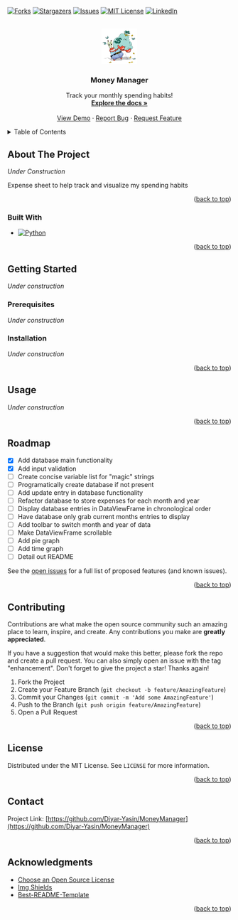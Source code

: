 <!-- Improved compatibility of back to top link: See: https://github.com/othneildrew/Best-README-Template/pull/73 -->
<a name="readme-top"></a>
<!--
*** Thanks for checking out the Best-README-Template. If you have a suggestion
*** that would make this better, please fork the repo and create a pull request
*** or simply open an issue with the tag "enhancement".
*** Don't forget to give the project a star!
*** Thanks again! Now go create something AMAZING! :D
-->



<!-- PROJECT SHIELDS -->
<!--
*** I'm using markdown "reference style" links for readability.
*** Reference links are enclosed in brackets [ ] instead of parentheses ( ).
*** See the bottom of this document for the declaration of the reference variables
*** for contributors-url, forks-url, etc. This is an optional, concise syntax you may use.
*** https://www.markdownguide.org/basic-syntax/#reference-style-links
-->
[![Forks][forks-shield]][forks-url]
[![Stargazers][stars-shield]][stars-url]
[![Issues][issues-shield]][issues-url]
[![MIT License][license-shield]][license-url]
[![LinkedIn][linkedin-shield]][linkedin-url]



<!-- PROJECT LOGO -->
<br />
<div align="center">
  <a href="https://github.com/Diyar-Yasin/MoneyManager">
    <img src="images/readMeLogo.png" alt="Logo" width="80" height="80">
  </a>

  <h3 align="center">Money Manager</h3>

  <p align="center">
    Track your monthly spending habits!
    <br />
    <a href="https://github.com/Diyar-Yasin/MoneyManager"><strong>Explore the docs »</strong></a>
    <br />
    <br />
    <a href="https://github.com/Diyar-Yasin/MoneyManager">View Demo</a>
    ·
    <a href="https://github.com/Diyar-Yasin/MoneyManager/issues">Report Bug</a>
    ·
    <a href="https://github.com/Diyar-Yasin/MoneyManager/issues">Request Feature</a>
  </p>
</div>



<!-- TABLE OF CONTENTS -->
<details>
  <summary>Table of Contents</summary>
  <ol>
    <li>
      <a href="#about-the-project">About The Project</a>
      <ul>
        <li><a href="#built-with">Built With</a></li>
      </ul>
    </li>
    <li>
      <a href="#getting-started">Getting Started</a>
      <ul>
        <li><a href="#prerequisites">Prerequisites</a></li>
        <li><a href="#installation">Installation</a></li>
      </ul>
    </li>
    <li><a href="#usage">Usage</a></li>
    <li><a href="#roadmap">Roadmap</a></li>
    <li><a href="#contributing">Contributing</a></li>
    <li><a href="#license">License</a></li>
    <li><a href="#contact">Contact</a></li>
    <li><a href="#acknowledgments">Acknowledgments</a></li>
  </ol>
</details>



<!-- ABOUT THE PROJECT -->
## About The Project

_Under Construction_
<!-- [![Product Name Screen Shot][product-screenshot]](https://example.com) -->

Expense sheet to help track and visualize my spending habits

<p align="right">(<a href="#readme-top">back to top</a>)</p>



### Built With

* [![Python][python-version]][python-url]

<p align="right">(<a href="#readme-top">back to top</a>)</p>



<!-- GETTING STARTED -->
## Getting Started

_Under construction_

### Prerequisites

_Under construction_

### Installation

_Under construction_

<p align="right">(<a href="#readme-top">back to top</a>)</p>



<!-- USAGE EXAMPLES -->
## Usage

_Under construction_

<p align="right">(<a href="#readme-top">back to top</a>)</p>



<!-- ROADMAP -->
## Roadmap

- [x] Add database main functionality
- [x] Add input validation
- [ ] Create concise variable list for "magic" strings
- [ ] Programatically create database if not present
- [ ] Add update entry in database functionality
- [ ] Refactor database to store expenses for each month and year 
- [ ] Display database entries in DataViewFrame in chronological order
- [ ] Have database only grab current months entries to display
- [ ] Add toolbar to switch month and year of data
- [ ] Make DataViewFrame scrollable
- [ ] Add pie graph
- [ ] Add time graph
- [ ] Detail out README

See the [open issues](https://github.com/Diyar-Yasin/MoneyManager/issues) for a full list of proposed features (and known issues).

<p align="right">(<a href="#readme-top">back to top</a>)</p>



<!-- CONTRIBUTING -->
## Contributing

Contributions are what make the open source community such an amazing place to learn, inspire, and create. Any contributions you make are **greatly appreciated**.

If you have a suggestion that would make this better, please fork the repo and create a pull request. You can also simply open an issue with the tag "enhancement".
Don't forget to give the project a star! Thanks again!

1. Fork the Project
2. Create your Feature Branch (`git checkout -b feature/AmazingFeature`)
3. Commit your Changes (`git commit -m 'Add some AmazingFeature'`)
4. Push to the Branch (`git push origin feature/AmazingFeature`)
5. Open a Pull Request

<p align="right">(<a href="#readme-top">back to top</a>)</p>



<!-- LICENSE -->
## License

Distributed under the MIT License. See `LICENSE` for more information.

<p align="right">(<a href="#readme-top">back to top</a>)</p>



<!-- CONTACT -->
## Contact

Project Link: [https://github.com/Diyar-Yasin/MoneyManager](https://github.com/Diyar-Yasin/MoneyManager)

<p align="right">(<a href="#readme-top">back to top</a>)</p>



<!-- ACKNOWLEDGMENTS -->
## Acknowledgments

* [Choose an Open Source License](https://choosealicense.com)
* [Img Shields](https://shields.io)
* [Best-README-Template](https://github.com/othneildrew/Best-README-Template)

<p align="right">(<a href="#readme-top">back to top</a>)</p>



<!-- MARKDOWN LINKS & IMAGES -->
<!-- https://www.markdownguide.org/basic-syntax/#reference-style-links -->
[forks-shield]: https://img.shields.io/github/forks/Diyar-Yasin/MoneyManager?style=for-the-badge
[forks-url]: https://github.com/Diyar-Yasin/MoneyManager/forks
[stars-shield]: https://img.shields.io/github/stars/Diyar-Yasin%2FMoneyManager?style=for-the-badge
[stars-url]: https://github.com/Diyar-Yasin/MoneyManager/stargazers
[issues-shield]: https://img.shields.io/github/issues/Diyar-Yasin/MoneyManager?style=for-the-badge
[issues-url]: https://github.com/Diyar-Yasin/MoneyManager/issues
[license-shield]: https://img.shields.io/github/license/Diyar-Yasin/MoneyManager?style=for-the-badge
[license-url]: https://github.com/Diyar-Yasin/MoneyManager/blob/main/LICENSE
[linkedin-shield]: https://img.shields.io/badge/-LinkedIn-black.svg?style=for-the-badge&logo=linkedin&colorB=555
[linkedin-url]: https://www.linkedin.com/in/diyar-yasin/
[python-version]: https://img.shields.io/pypi/pyversions/Django?style=for-the-badge
[python-url]: https://www.python.org/
